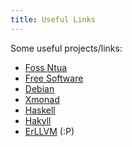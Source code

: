```yaml
---
title: Useful Links
---
```


Some useful projects/links:

* [Foss Ntua](http://foss.ntua.gr/)
* [Free Software](http://www.gnu.org/)
* [Debian](http://www.debian.org/)
* [Xmonad](http://www.xmonad.org/)
* [Haskell](http://www.haskell.org/)
* [Hakyll](http://jaspervdj.be/hakyll)
* [ErLLVM](http://erllvm.softlab.ntua.gr) (:P)

